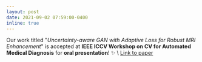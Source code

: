 ```yaml
---
layout: post
date: 2021-09-02 07:59:00-0400
inline: true
---
```


Our work titled "*Uncertainty-aware GAN with Adaptive Loss for Robust MRI Enhancement*" is accepted at **IEEE ICCV Workshop on CV for Automated Medical Diagnosis** for **oral presentation**! :sparkles: \\
[Link to paper](https://arxiv.org/abs/2110.03343)
